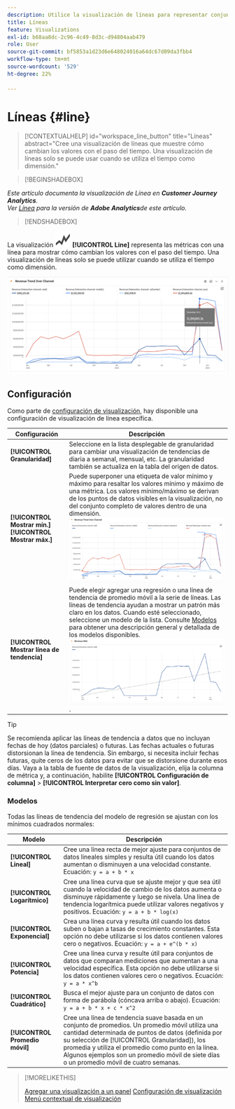 ```yaml
---
description: Utilice la visualización de líneas para representar conjuntos de datos de tendencias (basados en el tiempo)
title: Líneas
feature: Visualizations
exl-id: b68aa8dc-2c96-4c49-8d3c-d94804aab479
role: User
source-git-commit: bf5853a1d23d6e648024016a64dc67d09da3fbb4
workflow-type: tm+mt
source-wordcount: '529'
ht-degree: 22%

---
```


# Líneas {#line}

<!-- markdownlint-disable MD034 -->

>[!CONTEXTUALHELP]
>id="workspace_line_button"
>title="Líneas"
>abstract="Cree una visualización de líneas que muestre cómo cambian los valores con el paso del tiempo. Una visualización de líneas solo se puede usar cuando se utiliza el tiempo como dimensión."

<!-- markdownlint-enable MD034 -->


>[!BEGINSHADEBOX]

*Este artículo documenta la visualización de Línea en **Customer Journey Analytics**.<br/>Ver [Línea](https://experienceleague.adobe.com/en/docs/analytics/analyze/analysis-workspace/visualizations/line) para la versión de **Adobe Analytics**de este artículo.*

>[!ENDSHADEBOX]


La visualización ![GraphTrend](/help/assets/icons/GraphTrend.svg) **[!UICONTROL Line]** representa las métricas con una línea para mostrar cómo cambian los valores con el paso del tiempo. Una visualización de líneas solo se puede utilizar cuando se utiliza el tiempo como dimensión.

<!--
>[!NOTE]
>
>The Line visualization soon feature [intelligent captions](/help/analysis-workspace/visualizations/intelligent-captions.md).

The Line visualization represents metrics using a line to show how values change over a period of time. A line chart can be used only when time is used as a dimension.
-->

![Visualización de líneas](assets/line-viz.png)


## Configuración

Como parte de [configuración de visualización](freeform-analysis-visualizations.md#settings), hay disponible una configuración de visualización de línea específica.

| Configuración | Descripción |
|---|---|
| **[!UICONTROL Granularidad]** | Seleccione en la lista desplegable de granularidad para cambiar una visualización de tendencias de diaria a semanal, mensual, etc. La granularidad también se actualiza en la tabla del origen de datos. |
| **[!UICONTROL Mostrar mín.]** <br/>**[!UICONTROL Mostrar máx.]** | Puede superponer una etiqueta de valor mínimo y máximo para resaltar los valores mínimo y máximo de una métrica. Los valores mínimo/máximo se derivan de los puntos de datos visibles en la visualización, no del conjunto completo de valores dentro de una dimensión.<br/>![Una superposición con la etiqueta de valor mínimo y máximo.](assets/min-max-labels.png) |
| **[!UICONTROL Mostrar línea de tendencia]** | Puede elegir agregar una regresión o una línea de tendencia de promedio móvil a la serie de líneas. Las líneas de tendencia ayudan a mostrar un patrón más claro en los datos. Cuando esté seleccionado, seleccione un modelo de la lista. Consulte [Modelos](#models) para obtener una descripción general y detallada de los modelos disponibles.<br/>![Línea de tendencia lineal](assets/show-linear-trendline.png). |

>[!TIP]
>
>Se recomienda aplicar las líneas de tendencia a datos que no incluyan fechas de hoy (datos parciales) o futuras. Las fechas actuales o futuras distorsionan la línea de tendencia. Sin embargo, si necesita incluir fechas futuras, quite ceros de los datos para evitar que se distorsione durante esos días. Vaya a la tabla de fuente de datos de la visualización, elija la columna de métrica y, a continuación, habilite **[!UICONTROL Configuración de columna]** > **[!UICONTROL Interpretar cero como sin valor]**.



### Modelos

Todas las líneas de tendencia del modelo de regresión se ajustan con los mínimos cuadrados normales:

| Modelo | Descripción |
| --- | --- |
| **[!UICONTROL Lineal]** | Cree una línea recta de mejor ajuste para conjuntos de datos lineales simples y resulta útil cuando los datos aumentan o disminuyen a una velocidad constante. Ecuación: `y = a + b * x` |
| **[!UICONTROL Logarítmico]** | Cree una línea curva que se ajuste mejor y que sea útil cuando la velocidad de cambio de los datos aumenta o disminuye rápidamente y luego se nivela. Una línea de tendencia logarítmica puede utilizar valores negativos y positivos. Ecuación: `y = a + b * log(x)` |
| **[!UICONTROL Exponencial]** | Crea una línea curva y resulta útil cuando los datos suben o bajan a tasas de crecimiento constantes. Esta opción no debe utilizarse si los datos contienen valores cero o negativos. Ecuación: `y = a + e^(b * x)` |
| **[!UICONTROL Potencia]** | Cree una línea curva y resulte útil para conjuntos de datos que comparan mediciones que aumentan a una velocidad específica. Esta opción no debe utilizarse si los datos contienen valores cero o negativos. Ecuación: `y = a * x^b` |
| **[!UICONTROL Cuadrático]** | Busca el mejor ajuste para un conjunto de datos con forma de parábola (cóncava arriba o abajo). Ecuación: `y = a + b * x + c * x^2` |
| **[!UICONTROL Promedio móvil]** | Cree una línea de tendencia suave basada en un conjunto de promedios. Un promedio móvil utiliza una cantidad determinada de puntos de datos (definida por su selección de [!UICONTROL Granularidad]), los promedia y utiliza el promedio como punto en la línea. Algunos ejemplos son un promedio móvil de siete días o un promedio móvil de cuatro semanas. |

>[!MORELIKETHIS]
>
>[Agregar una visualización a un panel](/help/analysis-workspace/visualizations/freeform-analysis-visualizations.md#add-visualizations-to-a-panel)
>[Configuración de visualización](/help/analysis-workspace/visualizations/freeform-analysis-visualizations.md#settings)
>[Menú contextual de visualización ](/help/analysis-workspace/visualizations/freeform-analysis-visualizations.md#context-menu)
>

